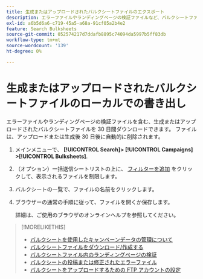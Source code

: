 ```yaml
---
title: 生成またはアップロードされたバルクシートファイルのエクスポート
description: エラーファイルやランディングページの検証ファイルなど、バルクシートファイルをダウンロードする方法を説明します。
exl-id: a6b5d6a6-c719-45a5-a68a-91cf05a2b4e2
feature: Search Bulksheets
source-git-commit: 052574217d7ddafb8895c74094da5997b5ff83db
workflow-type: tm+mt
source-wordcount: '139'
ht-degree: 0%

---
```


# 生成またはアップロードされたバルクシートファイルのローカルでの書き出し

エラーファイルやランディングページの検証ファイルを含む、生成またはアップロードされたバルクシートファイルを 30 日間ダウンロードできます。 ファイルは、アップロードまたは生成後 30 日後に自動的に削除されます。

1. メインメニューで、 **[!UICONTROL Search]> [!UICONTROL Campaigns] >[!UICONTROL Bulksheets]**.

1. （オプション）一括送信シートリストの上に、 [フィルターを追加](/help/search-social-commerce/common-tasks/data-views/ad-hoc-settings/column-filter-apply-from-column-heading.md) をクリックして、表示されるファイルを制限します。

1. バルクシートの一覧で、ファイルの名前をクリックします。

1. ブラウザーの通常の手順に従って、ファイルを開くか保存します。

   詳細は、ご使用のブラウザのオンラインヘルプを参照してください。

>[!MORELIKETHIS]
>
>* [バルクシートを使用したキャンペーンデータの管理について](bulksheet-about.md)
>* [バルクシートファイルをダウンロード/作成する](/help/search-social-commerce/campaign-management/bulksheets/bulksheet-download.md)
>* [バルクシートファイル内のランディングページの検証](bulksheet-validate-landing-pages.md)
>* [バルクシートの投稿または修正されたエラーファイル](bulksheet-post.md)
>* [バルクシートをアップロードするための FTP アカウントの設定](/help/search-social-commerce/campaign-management/bulksheets/bulksheet-ftp-account.md)
